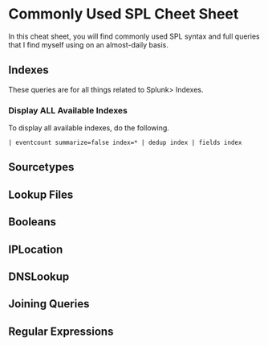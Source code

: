 # Commonly Used SPL Cheet Sheet
In this cheat sheet, you will find commonly used SPL syntax and full queries that I find myself using on an almost-daily basis.

## Indexes
These queries are for all things related to Splunk> Indexes.
### Display ALL Available Indexes
To display all available indexes, do the following.

`| eventcount summarize=false index=* | dedup index | fields index`

## Sourcetypes

## Lookup Files

## Booleans

## IPLocation

## DNSLookup

## Joining Queries

## Regular Expressions
